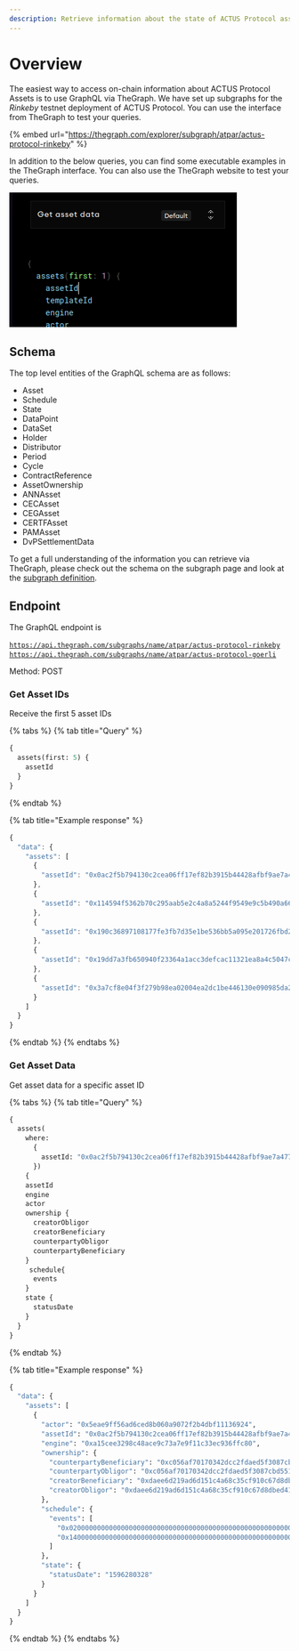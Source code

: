 ```yaml
---
description: Retrieve information about the state of ACTUS Protocol assets using GraphQL
---
```


# Overview

The easiest way to access on-chain information about ACTUS Protocol Assets is to use GraphQL via TheGraph. We have set up subgraphs for the _Rinkeby_ testnet deployment of ACTUS Protocol. You can use the interface from TheGraph to test your queries.

{% embed url="https://thegraph.com/explorer/subgraph/atpar/actus-protocol-rinkeby" %}

In addition to the below queries, you can find some executable examples in the TheGraph interface. You can also use the TheGraph website to test your queries.

![Query examples](../.gitbook/assets/image%20%284%29.png)

## Schema

The top level entities of the GraphQL schema are as follows:

* Asset
* Schedule
* State
* DataPoint 
* DataSet 
* Holder 
* Distributor 
* Period 
* Cycle 
* ContractReference 
* AssetOwnership 
* ANNAsset 
* CECAsset 
* CEGAsset 
* CERTFAsset 
* PAMAsset 
* DvPSettlementData 

To get a full understanding of the information you can retrieve via TheGraph, please check out the schema on the subgraph page and look at the [subgraph definition](https://github.com/atpar/ap-subgraph).

## Endpoint

The GraphQL endpoint is

[`https://api.thegraph.com/subgraphs/name/atpar/actus-protocol-rinkeby`  
](https://api.thegraph.com/subgraphs/name/atpar/actus-protocol-rinkeby
)[`https://api.thegraph.com/subgraphs/name/atpar/actus-protocol-goerli`](https://api.thegraph.com/subgraphs/name/atpar/actus-protocol-goerli
)

Method: POST

### Get Asset IDs

Receive the first 5 asset IDs

{% tabs %}
{% tab title="Query" %}
```graphql
{
  assets(first: 5) {
    assetId
  }
}
```
{% endtab %}

{% tab title="Example response" %}
```javascript
{
  "data": {
    "assets": [
      {
        "assetId": "0x0ac2f5b794130c2cea06ff17ef82b3915b44428afbf9ae7a47793dd917ee622c"
      },
      {
        "assetId": "0x114594f5362b70c295aab5e2c4a8a5244f9549e9c5b490a665a6a36e9613d947"
      },
      {
        "assetId": "0x190c36897108177fe3fb7d35e1be536bb5a095e201726fbd2d9bcd7f9cbc88e2"
      },
      {
        "assetId": "0x19dd7a3fb650940f23364a1acc3defcac11321ea8a4c5047c16bafef8104b736"
      },
      {
        "assetId": "0x3a7cf8e04f3f279b98ea02004ea2dc1be446130e090985da2721aa72790fb365"
      }
    ]
  }
}
```
{% endtab %}
{% endtabs %}

### Get Asset Data

Get asset data for a specific asset ID

{% tabs %}
{% tab title="Query" %}
```graphql
{
  assets(
    where: 
      {
        assetId: "0x0ac2f5b794130c2cea06ff17ef82b3915b44428afbf9ae7a47793dd917ee622c"
      }) 
    {
    assetId
    engine
    actor
    ownership {
      creatorObligor
      creatorBeneficiary
      counterpartyObligor
      counterpartyBeneficiary
    }
     schedule{
      events
    }
    state {
      statusDate
    }
  }
}
```
{% endtab %}

{% tab title="Example response" %}
```graphql
{
  "data": {
    "assets": [
      {
        "actor": "0x5eae9ff56ad6ced8b060a9072f2b4dbf11136924",
        "assetId": "0x0ac2f5b794130c2cea06ff17ef82b3915b44428afbf9ae7a47793dd917ee622c",
        "engine": "0xa15cee3298c48ace9c73a7e9f11c33ec936ffc80",
        "ownership": {
          "counterpartyBeneficiary": "0xc056af70170342dcc2fdaed5f3087cbd551f2cb4",
          "counterpartyObligor": "0xc056af70170342dcc2fdaed5f3087cbd551f2cb4",
          "creatorBeneficiary": "0xdaee6d219ad6d151c4a68c35cf910c67d8dbed41",
          "creatorObligor": "0xdaee6d219ad6d151c4a68c35cf910c67d8dbed41"
        },
        "schedule": {
          "events": [
            "0x020000000000000000000000000000000000000000000000000000005f254e08",
            "0x14000000000000000000000000000000000000000000000000000000612e0e88"
          ]
        },
        "state": {
          "statusDate": "1596280328"
        }
      }
    ]
  }
}
```
{% endtab %}
{% endtabs %}



